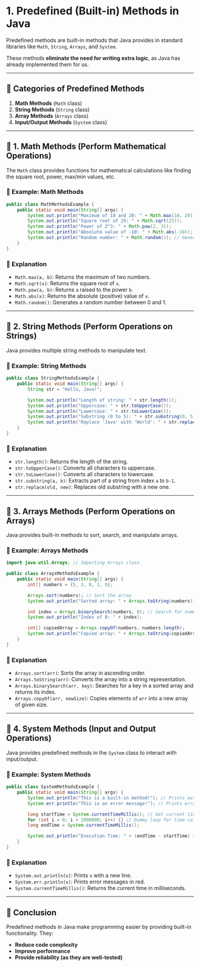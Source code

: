 # **1. Predefined (Built-in) Methods in Java**
Predefined methods are built-in methods that Java provides in standard libraries like `Math`, `String`, `Arrays`, and `System`.

These methods **eliminate the need for writing extra logic**, as Java has already implemented them for us.

---

## **📌 Categories of Predefined Methods**
1. **Math Methods** (`Math` class)  
2. **String Methods** (`String` class)  
3. **Array Methods** (`Arrays` class)  
4. **Input/Output Methods** (`System` class)

---

## **📝 1. Math Methods (Perform Mathematical Operations)**
The `Math` class provides functions for mathematical calculations like finding the square root, power, max/min values, etc.

### **📌 Example: Math Methods**
```java
public class MathMethodsExample {
    public static void main(String[] args) {
        System.out.println("Maximum of 10 and 20: " + Math.max(10, 20));
        System.out.println("Square root of 25: " + Math.sqrt(25));
        System.out.println("Power of 2^3: " + Math.pow(2, 3));
        System.out.println("Absolute value of -10: " + Math.abs(-10));
        System.out.println("Random number: " + Math.random()); // Generates a random number between 0 and 1
    }
}
```
### **🧐 Explanation**
- `Math.max(a, b)`: Returns the maximum of two numbers.
- `Math.sqrt(x)`: Returns the square root of `x`.
- `Math.pow(a, b)`: Returns `a` raised to the power `b`.
- `Math.abs(x)`: Returns the absolute (positive) value of `x`.
- `Math.random()`: Generates a random number between 0 and 1.

---

## **📝 2. String Methods (Perform Operations on Strings)**
Java provides multiple string methods to manipulate text.

### **📌 Example: String Methods**
```java
public class StringMethodsExample {
    public static void main(String[] args) {
        String str = "Hello, Java!";

        System.out.println("Length of string: " + str.length());
        System.out.println("Uppercase: " + str.toUpperCase());
        System.out.println("Lowercase: " + str.toLowerCase());
        System.out.println("Substring (0 to 5): " + str.substring(0, 5));
        System.out.println("Replace 'Java' with 'World': " + str.replace("Java", "World"));
    }
}
```
### **🧐 Explanation**
- `str.length()`: Returns the length of the string.
- `str.toUpperCase()`: Converts all characters to uppercase.
- `str.toLowerCase()`: Converts all characters to lowercase.
- `str.substring(a, b)`: Extracts part of a string from index `a` to `b-1`.
- `str.replace(old, new)`: Replaces old substring with a new one.

---

## **📝 3. Arrays Methods (Perform Operations on Arrays)**
Java provides built-in methods to sort, search, and manipulate arrays.

### **📌 Example: Arrays Methods**
```java
import java.util.Arrays; // Importing Arrays class

public class ArraysMethodsExample {
    public static void main(String[] args) {
        int[] numbers = {5, 3, 8, 1, 9};

        Arrays.sort(numbers); // Sort the array
        System.out.println("Sorted array: " + Arrays.toString(numbers));

        int index = Arrays.binarySearch(numbers, 8); // Search for number 8
        System.out.println("Index of 8: " + index);

        int[] copiedArray = Arrays.copyOf(numbers, numbers.length);
        System.out.println("Copied array: " + Arrays.toString(copiedArray));
    }
}
```
### **🧐 Explanation**
- `Arrays.sort(arr)`: Sorts the array in ascending order.
- `Arrays.toString(arr)`: Converts the array into a string representation.
- `Arrays.binarySearch(arr, key)`: Searches for a key in a sorted array and returns its index.
- `Arrays.copyOf(arr, newSize)`: Copies elements of `arr` into a new array of given size.

---

## **📝 4. System Methods (Input and Output Operations)**
Java provides predefined methods in the `System` class to interact with input/output.

### **📌 Example: System Methods**
```java
public class SystemMethodsExample {
    public static void main(String[] args) {
        System.out.println("This is a built-in method!"); // Prints output
        System.err.println("This is an error message!"); // Prints error message

        long startTime = System.currentTimeMillis(); // Get current time in milliseconds
        for (int i = 0; i < 1000000; i++) {} // Dummy loop for time calculation
        long endTime = System.currentTimeMillis();

        System.out.println("Execution Time: " + (endTime - startTime) + " ms");
    }
}
```
### **🧐 Explanation**
- `System.out.println(x)`: Prints `x` with a new line.
- `System.err.println(x)`: Prints error messages in red.
- `System.currentTimeMillis()`: Returns the current time in milliseconds.

---

## **🎯 Conclusion**
Predefined methods in Java make programming easier by providing built-in functionality. They:
- **Reduce code complexity**
- **Improve performance**
- **Provide reliability (as they are well-tested)**
